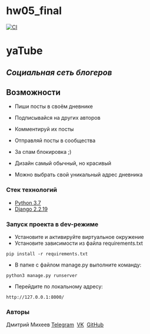 # hw05_final

[![CI](https://github.com/yandex-praktikum/hw05_final/actions/workflows/python-app.yml/badge.svg?branch=master)](https://github.com/yandex-praktikum/hw05_final/actions/workflows/python-app.yml)

# yaTube
## _Социальная сеть блогеров_


## Возможности
- Пиши посты в своём дневнике
- Подписывайся на других авторов
- Комментируй их посты
- Отправляй посты в сообщества
- За спам блокировка ;)


- Дизайн самый обычный, но красивый
- Можно выбрать свой уникальный адрес дневника

### Стек технологий
- [Python 3.7]
- [Django 2.2.19]

### Запуск проекта в dev-режиме
- Установите и активируйте виртуальное окружение
- Установите зависимости из файла requirements.txt
```
pip install -r requirements.txt
``` 
- В папке с файлом manage.py выполните команду:
```
python3 manage.py runserver
```
- Перейдите по локальному адресу:
```
http://127.0.0.1:8000/
```
### Авторы
Дмитрий Михеев [Telegram]  [VK]  [GitHub]

[//]: # (These are reference links used in the body of this note and get 
stripped out when the markdown processor does its job. There is no need to 
format nicely because it shouldn't be seen.)

   [Python 3.7]: <https://www.python.org/downloads/release/python-370/>
   [Django 2.2.19]: <https://docs.djangoproject.com/en/4.0/releases/2.2/>
   [Telegram]: <https://t.me/MkhvDm>
   [VK]: <https://vk.com/id116503226>
   [GitHub]: <https://github.com/MkhvDm>